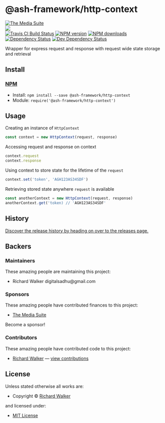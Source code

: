 <!-- TITLE/ -->

<h1>@ash-framework/http-context</h1>

<!-- /TITLE -->


<!-- BADGES/ -->

<span class="badge-badge"><a href="https://mediasuite.co.nz" title="The Media Suite"><img src="https://mediasuite.co.nz/ms-badge.png" alt="The Media Suite" /></a></span>
<br class="badge-separator" />
<span class="badge-badge"><a href="https://nodei.co/npm/@ash-framework/http-context"><img src="https://nodei.co/npm/@ash-framework/http-context.png?downloads=true&stars=true" /></a></span>
<br class="badge-separator" />
<span class="badge-travisci"><a href="http://travis-ci.org/ash-framework/http-context" title="Check this project's build status on TravisCI"><img src="https://img.shields.io/travis/ash-framework/http-context/master.svg" alt="Travis CI Build Status" /></a></span>
<span class="badge-npmversion"><a href="https://npmjs.org/package/@ash-framework/http-context" title="View this project on NPM"><img src="https://img.shields.io/npm/v/@ash-framework/http-context.svg" alt="NPM version" /></a></span>
<span class="badge-npmdownloads"><a href="https://npmjs.org/package/@ash-framework/http-context" title="View this project on NPM"><img src="https://img.shields.io/npm/dm/@ash-framework/http-context.svg" alt="NPM downloads" /></a></span>
<span class="badge-daviddm"><a href="https://david-dm.org/ash-framework/http-context" title="View the status of this project's dependencies on DavidDM"><img src="https://img.shields.io/david/ash-framework/http-context.svg" alt="Dependency Status" /></a></span>
<span class="badge-daviddmdev"><a href="https://david-dm.org/ash-framework/http-context#info=devDependencies" title="View the status of this project's development dependencies on DavidDM"><img src="https://img.shields.io/david/dev/ash-framework/http-context.svg" alt="Dev Dependency Status" /></a></span>

<!-- /BADGES -->


<!-- DESCRIPTION/ -->

Wrapper for express request and response with request wide state storage and retrieval

<!-- /DESCRIPTION -->


<!-- INSTALL/ -->

<h2>Install</h2>

<a href="https://npmjs.com" title="npm is a package manager for javascript"><h3>NPM</h3></a><ul>
<li>Install: <code>npm install --save @ash-framework/http-context</code></li>
<li>Module: <code>require('@ash-framework/http-context')</code></li></ul>

<!-- /INSTALL -->


## Usage

Creating an instance of `HttpContext`
```js
const context = new HttpContext(request, response)
```

Accessing request and response on context
```js
context.request
context.response
```

Using context to store state for the lifetime of the `request`
```js
context.set('token', 'AGH123AS34SDF')
```

Retrieving stored state anywhere `request` is available
```js
const anotherContext = new HttpContext(request, response)
anotherContext.get('token) // 'AGH123AS34SDF'
```

<!-- HISTORY/ -->

<h2>History</h2>

<a href="https://github.com/ash-framework/http-context/releases">Discover the release history by heading on over to the releases page.</a>

<!-- /HISTORY -->


<!-- BACKERS/ -->

<h2>Backers</h2>

<h3>Maintainers</h3>

These amazing people are maintaining this project:

<ul><li>Richard Walker digitalsadhu@gmail.com</li></ul>

<h3>Sponsors</h3>

These amazing people have contributed finances to this project:

<ul><li><a href="http://mediasuite.co.nz">The Media Suite</a></li></ul>

Become a sponsor!



<h3>Contributors</h3>

These amazing people have contributed code to this project:

<ul><li><a href="http://lovebeer.nz/">Richard Walker</a> — <a href="https://github.com/ash-framework/http-context/commits?author=digitalsadhu" title="View the GitHub contributions of Richard Walker on repository ash-framework/http-context">view contributions</a></li></ul>



<!-- /BACKERS -->


<!-- LICENSE/ -->

<h2>License</h2>

Unless stated otherwise all works are:

<ul><li>Copyright &copy; <a href="http://lovebeer.nz/">Richard Walker</a></li></ul>

and licensed under:

<ul><li><a href="http://spdx.org/licenses/MIT.html">MIT License</a></li></ul>

<!-- /LICENSE -->
